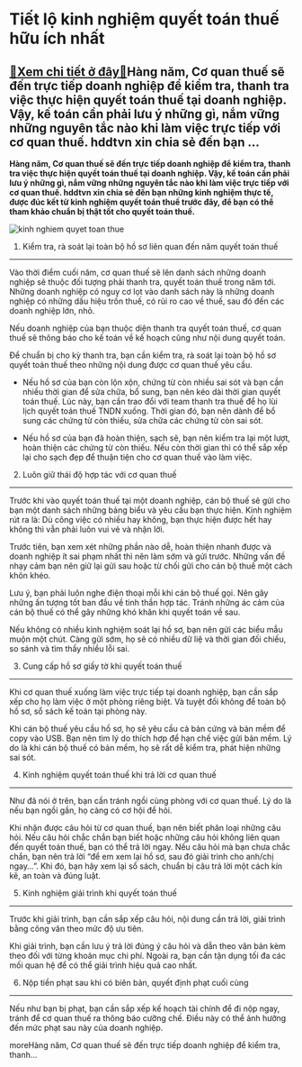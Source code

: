 Tiết lộ kinh nghiệm quyết toán thuế hữu ích nhất
================================================

[:gift:Xem chi tiết ở đây:gift:](https://hddtvn.com/tiet-lo-kinh-nghiem-quyet-toan-thue-huu-ich-nhat/)Hàng năm, Cơ quan thuế sẽ đến trực tiếp doanh nghiệp để kiểm tra, thanh tra việc thực hiện quyết toán thuế tại doanh nghiệp. Vậy, kế toán cần phải lưu ý những gì, nắm vững những nguyên tắc nào khi làm việc trực tiếp với cơ quan thuế. hddtvn xin chia sẻ đến bạn …
----------------------------------------------------------------------------------------------------------------------------------------------------------------------------------------------------------------------------------------------------------------------

**Hàng năm, Cơ quan thuế sẽ đến trực tiếp doanh nghiệp để kiểm tra, thanh tra việc thực hiện quyết toán thuế tại doanh nghiệp. Vậy, kế toán cần phải lưu ý những gì, nắm vững những nguyên tắc nào khi làm việc trực tiếp với cơ quan thuế. hddtvn xin chia sẻ đến bạn những kinh nghiệm thực tế, được đúc kết từ kinh nghiệm quyết toán thuế trước đây, để bạn có thể tham khảo chuẩn bị thật tốt cho quyết toán thuế.**


![kinh nghiem quyet toan thue](https://hddtvn.com/wp-content/uploads/2021/01/Vietnam-tax-finalization.jpg)


1. Kiểm tra, rà soát lại toàn bộ hồ sơ liên quan đến năm quyết toán thuế
------------------------------------------------------------------------


Vào thời điểm cuối năm, cơ quan thuế sẽ lên danh sách những doanh nghiệp sẽ thuộc đối tượng phải thanh tra, quyết toán thuế trong năm tới. Những doanh nghiệp có nguy cơ lọt vào danh sách này là những doanh nghiệp có những dấu hiệu trốn thuế, có rủi ro cao về thuế, sau đó đến các doanh nghiệp lớn, nhỏ.


Nếu doanh nghiệp của bạn thuộc diện thanh tra quyết toán thuế, cơ quan thuế sẽ thông báo cho kế toán về kế hoạch cũng như nội dung quyết toán.


Để chuẩn bị cho kỳ thanh tra, bạn cần kiểm tra, rà soát lại toàn bộ hồ sơ quyết toán thuế theo những nội dung được cơ quan thuế yêu cầu.




* Nếu hồ sơ của bạn còn lộn xộn, chứng từ còn nhiều sai sót và bạn cần nhiều thời gian để sửa chữa, bổ sung, bạn nên kéo dài thời gian quyết toán thuế. Lúc này, bạn cần trao đổi với team thanh tra thuế để họ lùi lịch quyết toán thuế TNDN xuống. Thời gian đó, bạn nên dành để bổ sung các chứng từ còn thiếu, sửa chữa các chứng từ còn sai sót.

* Nếu hồ sơ của bạn đã hoàn thiện, sạch sẽ, bạn nên kiểm tra lại một lượt, hoàn thiện các chứng từ còn thiếu. Nếu còn thời gian thì có thể sắp xếp lại cho sạch đẹp để thuận tiện cho cơ quan thuế vào làm việc.



2. Luôn giữ thái độ hợp tác với cơ quan thuế
--------------------------------------------


Trước khi vào quyết toán thuế tại một doanh nghiệp, cán bộ thuế sẽ gửi cho bạn một danh sách những bảng biểu và yêu cầu bạn thực hiện. Kinh nghiệm rút ra là: Dù công việc có nhiều hay không, bạn thực hiện được hết hay không thì vẫn phải luôn vui vẻ và nhận lời.


Trước tiên, bạn xem xét những phần nào dễ, hoàn thiện nhanh được và doanh nghiệp ít sai phạm nhất thì nên làm sớm và gửi trước. Những vấn đề nhạy cảm bạn nên giữ lại gửi sau hoặc từ chối gửi cho cán bộ thuế một cách khôn khéo.


Lưu ý, bạn phải luôn nghe điện thoại mỗi khi cán bộ thuế gọi. Nên gây những ấn tượng tốt ban đầu về tinh thần hợp tác. Tránh những ác cảm của cán bộ thuế có thể gây những khó khăn khi quyết toán về sau.


Nếu không có nhiều kinh nghiệm soát lại hồ sơ, bạn nên gửi các biểu mẫu muộn một chút. Càng gửi sớm, họ sẽ có nhiều dữ liệ và thời gian đối chiếu, so sánh và tìm thấy nhiều lỗi sai.


3. Cung cấp hồ sơ giấy tờ khi quyết toán thuế
---------------------------------------------


Khi cơ quan thuế xuống làm việc trực tiếp tại doanh nghiệp, bạn cần sắp xếp cho họ làm việc ở một phòng riêng biệt. Và tuyệt đối không để toàn bộ hồ sơ, sổ sách kế toán tại phòng này.


Khi cán bộ thuế yêu cầu hồ sơ, họ sẽ yêu cầu cả bản cứng và bản mềm để copy vào USB. Bạn nên tìm lý do thích hợp để hạn chế việc gửi bản mềm. Lý do là khi cán bộ thuế có bản mềm, họ sẽ rất dễ kiểm tra, phát hiện những sai sót.


4. Kinh nghiệm quyết toán thuế khi trả lời cơ quan thuế
-------------------------------------------------------


Như đã nói ở trên, bạn cần tránh ngồi cùng phòng với cơ quan thuế. Lý do là nếu bạn ngồi gần, họ càng có cơ hội để hỏi.


Khi nhận được câu hỏi từ cơ quan thuế, bạn nên biết phân loại những câu hỏi. Nếu câu hỏi chắc chắn bạn biết hoặc những câu hỏi không liên quan đến quyết toán thuế, bạn có thể trả lời ngay. Nếu câu hỏi mà bạn chưa chắc chắn, bạn nên trả lời “để em xem lại hồ sơ, sau đó giải trình cho anh/chị ngay…”. Khi đó, bạn hãy xem lại sổ sách, chuẩn bị câu trả lời một cách kín kẽ, an toàn và đúng luật.


5. Kinh nghiệm giải trình khi quyết toán thuế
---------------------------------------------


Trước khi giải trình, bạn cần sắp xếp câu hỏi, nội dung cần trả lời, giải trình bằng công văn theo mức độ ưu tiên.


Khi giải trình, bạn cần lưu ý trả lời đúng ý câu hỏi và dẫn theo văn bản kèm theo đối với từng khoản mục chi phí. Ngoài ra, bạn cần tận dụng tối đa các mối quan hệ để có thể giải trình hiệu quả cao nhất.


6. Nộp tiền phạt sau khi có biên bản, quyết định phạt cuối cùng
---------------------------------------------------------------


Nếu như bạn bị phạt, bạn cần sắp xếp kế hoạch tài chính để đi nộp ngay, tránh để cơ quan thuế ra thông báo cưỡng chế. Điều này có thể ảnh hưởng đến mức phạt sau này của doanh nghiệp.



moreHàng năm, Cơ quan thuế sẽ đến trực tiếp doanh nghiệp để kiểm tra, thanh…

